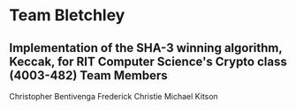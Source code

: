 Team Bletchley
==============
Implementation of the SHA-3 winning algorithm, Keccak, for RIT Computer Science's Crypto class (4003-482)
Team Members
------------
Christopher Bentivenga
Frederick Christie
Michael Kitson
